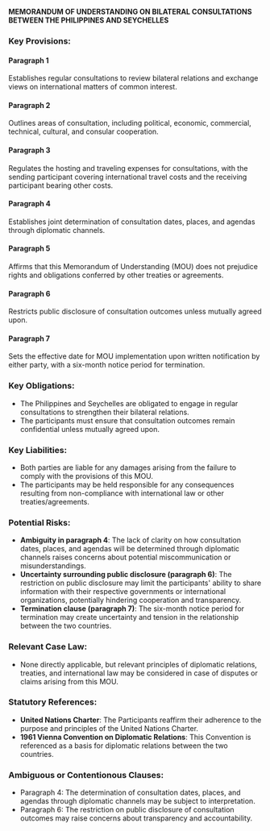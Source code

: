 **MEMORANDUM OF UNDERSTANDING ON BILATERAL CONSULTATIONS BETWEEN THE PHILIPPINES AND SEYCHELLES**

### Key Provisions:

#### Paragraph 1
Establishes regular consultations to review bilateral relations and exchange views on international matters of common interest.

#### Paragraph 2
Outlines areas of consultation, including political, economic, commercial, technical, cultural, and consular cooperation.

#### Paragraph 3
Regulates the hosting and traveling expenses for consultations, with the sending participant covering international travel costs and the receiving participant bearing other costs.

#### Paragraph 4
Establishes joint determination of consultation dates, places, and agendas through diplomatic channels.

#### Paragraph 5
Affirms that this Memorandum of Understanding (MOU) does not prejudice rights and obligations conferred by other treaties or agreements.

#### Paragraph 6
Restricts public disclosure of consultation outcomes unless mutually agreed upon.

#### Paragraph 7
Sets the effective date for MOU implementation upon written notification by either party, with a six-month notice period for termination.

### Key Obligations:

* The Philippines and Seychelles are obligated to engage in regular consultations to strengthen their bilateral relations.
* The participants must ensure that consultation outcomes remain confidential unless mutually agreed upon.

### Key Liabilities:

* Both parties are liable for any damages arising from the failure to comply with the provisions of this MOU.
* The participants may be held responsible for any consequences resulting from non-compliance with international law or other treaties/agreements.

### Potential Risks:

* **Ambiguity in paragraph 4**: The lack of clarity on how consultation dates, places, and agendas will be determined through diplomatic channels raises concerns about potential miscommunication or misunderstandings.
* **Uncertainty surrounding public disclosure (paragraph 6)**: The restriction on public disclosure may limit the participants' ability to share information with their respective governments or international organizations, potentially hindering cooperation and transparency.
* **Termination clause (paragraph 7)**: The six-month notice period for termination may create uncertainty and tension in the relationship between the two countries.

### Relevant Case Law:

* None directly applicable, but relevant principles of diplomatic relations, treaties, and international law may be considered in case of disputes or claims arising from this MOU.

### Statutory References:

* **United Nations Charter**: The Participants reaffirm their adherence to the purpose and principles of the United Nations Charter.
* **1961 Vienna Convention on Diplomatic Relations**: This Convention is referenced as a basis for diplomatic relations between the two countries.

### Ambiguous or Contentionous Clauses:

* Paragraph 4: The determination of consultation dates, places, and agendas through diplomatic channels may be subject to interpretation.
* Paragraph 6: The restriction on public disclosure of consultation outcomes may raise concerns about transparency and accountability.